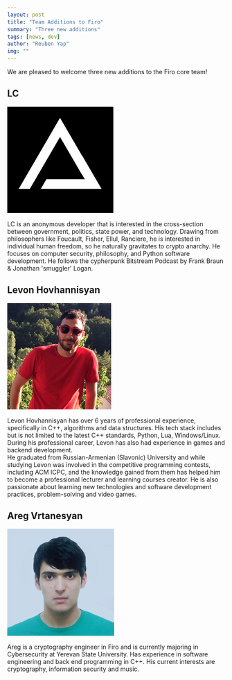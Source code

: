 ```yaml
---
layout: post
title: "Team Additions to Firo"
summary: "Three new additions"
tags: [news, dev]
author: "Reuben Yap"
img: ""
---
```

We are pleased to welcome three new additions to the Firo core team!

## LC

![](/img/team/LC.jpg)

LC is an anonymous developer that is interested in the cross-section between government, politics, state power, and technology.  Drawing from philosophers like Foucault, Fisher, Ellul, Ranciere, he is interested in individual human freedom, so he naturally gravitates to crypto anarchy.  He focuses on computer security, philosophy, and Python software development.  He follows the cypherpunk Bitstream Podcast by Frank Braun & Jonathan 'smuggler' Logan.

## Levon Hovhannisyan

![](/img/team/levonh.png)

Levon Hovhannisyan has over 6 years of professional experience, specifically in C++, algorithms and data structures. His tech stack includes but is not limited to the latest C++ standards, Python, Lua, Windows/Linux. During his professional career, Levon has also had experience in games and backend development.  
He graduated from Russian-Armenian (Slavonic) University and while studying Levon was involved in the competitive programming contests, including ACM ICPC, and the knowledge gained from them has helped him to become a professional lecturer and learning courses creator. He is also passionate about learning new technologies and software development practices, problem-solving and video games.

## Areg Vrtanesyan

![](/img/team/Areg.png)

Areg is a cryptography engineer in Firo and is currently majoring in Cybersecurity at Yerevan State University. Has experience in software engineering and back end programming in C++. His current interests are cryptography, information security and music. 
